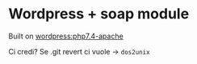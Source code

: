 # Wordpress + soap module

Built on [wordpress:php7.4-apache](https://hub.docker.com/_/wordpress)

Ci credi? Se .git revert ci vuole -> `dos2unix`